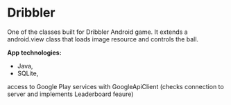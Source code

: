 # Dribbler
One of the classes built for Dribbler Android game. It extends a android.view class that loads image resource and controls the ball.

**App technologies:**
- Java,
- SQLite,

access to Google Play services with GoogleApiClient (checks connection to server and implements Leaderboard feaure)
